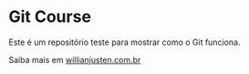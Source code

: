 # Git Course

Este é um repositório teste para mostrar como o Git funciona.

Saiba mais em [willianjusten.com.br](http://willianjusten.com.br)